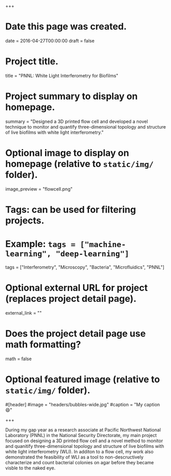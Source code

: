 +++
# Date this page was created.
date = 2016-04-27T00:00:00
draft = false

# Project title.
title = "PNNL: White Light Interferometry for Biofilms"

# Project summary to display on homepage.
summary = "Designed a 3D printed flow cell and developed a novel technique to monitor and quantify three-dimensional topology and structure of live biofilms with white light interferometry."

# Optional image to display on homepage (relative to `static/img/` folder).
image_preview = "flowcell.png"

# Tags: can be used for filtering projects.
# Example: `tags = ["machine-learning", "deep-learning"]`
tags = ["Interferometry", "Microscopy", "Bacteria", "Microfluidics", "PNNL"]

# Optional external URL for project (replaces project detail page).
external_link = ""

# Does the project detail page use math formatting?
math = false

# Optional featured image (relative to `static/img/` folder).
#[header]
#image = "headers/bubbles-wide.jpg"
#caption = "My caption :smile:"

+++

During my gap year as a research associate at Pacific Northwest National Laboratory (PNNL) in the National Security Directorate, my main project focused on designing a 3D printed flow cell and a novel method to monitor and quanitify three-dimensional topology and structure of live biofilms with white light interferometry (WLI). In additon to a flow cell, my work also demonstrated the feasibility of WLI as a tool to non-descructively characterize and count bacterial colonies on agar before they became visble to the naked eye. 



